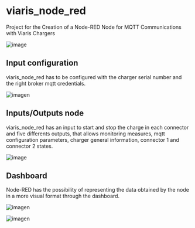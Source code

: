# viaris_node_red
Project for the Creation of a Node-RED Node for MQTT Communications with Viaris Chargers

![image](https://github.com/orbis-developers/viaris_node_red/assets/66405397/c8af4565-602d-4b30-a6e4-11b2a58cc5b4)


## Input configuration
viaris_node_red has to be configured with the charger serial number and the right broker mqtt credentials.

![imagen](https://github.com/orbis-developers/viaris_node_red/assets/66405397/1968f4cc-1ec3-447b-b6e3-5f77705b9101)


## Inputs/Outputs node
viaris_node_red has an input to start and stop the charge in each connector and five differents outputs, that allows monitoring measures, mqtt configuration parameters, charger general information, connector 1 and connector 2 states.


![image](https://github.com/orbis-developers/viaris_node_red/assets/66405397/480e6941-5d1f-4ae5-8ab2-d3862ff28ed9)


## Dashboard
Node-RED has the possibility of representing the data obtained by the node in a more visual format through the dashboard.

![imagen](https://github.com/orbis-developers/viaris_node_red/assets/66405397/00811601-3f1c-4e07-a865-b0f5c6b498cd)


![imagen](https://github.com/orbis-developers/viaris_node_red/assets/66405397/a0c274f2-4007-4eb0-8527-74c62ed4e555)

